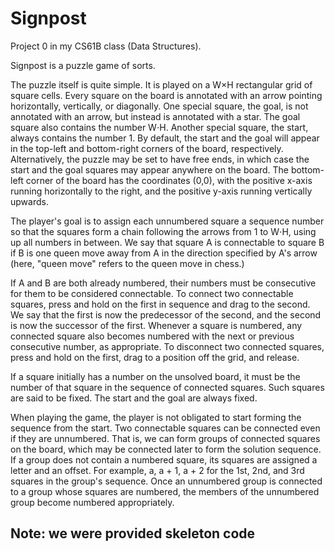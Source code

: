 # Signpost
Project 0 in my CS61B class (Data Structures). 

Signpost is a puzzle game of sorts. 

The puzzle itself is quite simple. It is played on a W×H rectangular grid of square cells. Every square on the board is annotated with an arrow pointing horizontally, vertically, or diagonally. One special square, the goal, is not annotated with an arrow, but instead is annotated with a star. The goal square also contains the number W⋅H. Another special square, the start, always contains the number 1. By default, the start and the goal will appear in the top-left and bottom-right corners of the board, respectively. Alternatively, the puzzle may be set to have free ends, in which case the start and the goal squares may appear anywhere on the board. The bottom-left corner of the board has the coordinates (0,0), with the positive x-axis running horizontally to the right, and the positive y-axis running vertically upwards.

The player's goal is to assign each unnumbered square a sequence number so that the squares form a chain following the arrows from 1 to W⋅H, using up all numbers in between. We say that square A is connectable to square B if B is one queen move away from A in the direction specified by A's arrow (here, "queen move" refers to the queen move in chess.) 

If A and B are both already numbered, their numbers must be consecutive for them to be considered connectable. To connect two connectable squares, press and hold on the first in sequence and drag to the second. We say that the first is now the predecessor of the second, and the second is now the successor of the first. Whenever a square is numbered, any connected square also becomes numbered with the next or previous consecutive number, as appropriate. To disconnect two connected squares, press and hold on the first, drag to a position off the grid, and release.

If a square initially has a number on the unsolved board, it must be the number of that square in the sequence of connected squares. Such squares are said to be fixed. The start and the goal are always fixed.

When playing the game, the player is not obligated to start forming the sequence from the start. Two connectable squares can be connected even if they are unnumbered. That is, we can form groups of connected squares on the board, which may be connected later to form the solution sequence. If a group does not contain a numbered square, its squares are assigned a letter and an offset. For example, a, a + 1, a + 2 for the 1st, 2nd, and 3rd squares in the group's sequence. Once an unnumbered group is connected to a group whose squares are numbered, the members of the unnumbered group become numbered appropriately.

## Note: we were provided skeleton code
